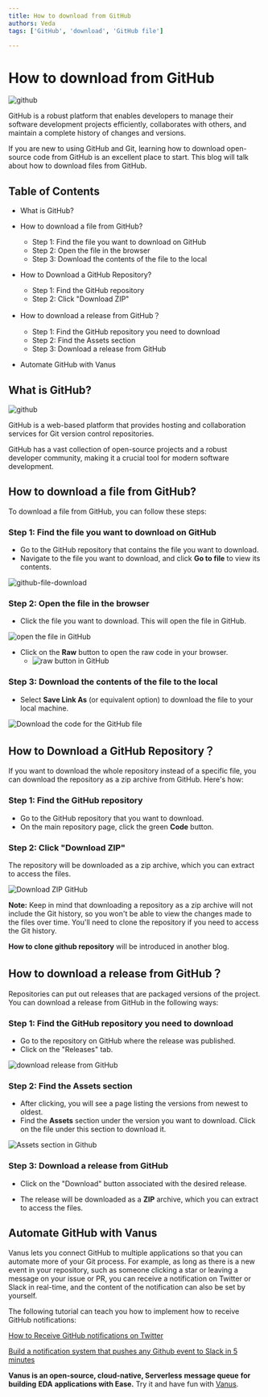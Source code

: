 ```yaml
---
title: How to download from GitHub
authors: Veda
tags: ['GitHub', 'download', 'GitHub file']

---
```


#  How to download from GitHub



![github](img/github.jpeg)

GitHub is a robust platform that enables developers to manage their software development projects efficiently, collaborates with others, and maintain a complete history of changes and versions. 

If you are new to using GitHub and Git, learning how to download open-source code from GitHub is an excellent place to start. This blog will talk about how to download files from GitHub.

<!--truncate-->

## Table of Contents

- What is GitHub?

- How to download a file from GitHub?

  - Step 1: Find the file you want to download on GitHub
  - Step 2: Open the file in the browser
  - Step 3: Download the contents of the file to the local

- How to Download a GitHub Repository?

  - Step 1: Find the GitHub repository
  - Step 2: Click "Download ZIP"

- How to download a release from GitHub？

  - Step 1: Find the GitHub repository you need to download
  - Step 2: Find the Assets section
  - Step 3: Download a release from GitHub

- Automate GitHub with Vanus

  

## What is GitHub?

![github](img/what-is-github.png)

GitHub is a web-based platform that provides hosting and collaboration services for Git version control repositories.

GitHub has a vast collection of open-source projects and a robust developer community, making it a crucial tool for modern software development.



## How to download a file from GitHub?

To download a file from GitHub, you can follow these steps:

### Step 1: Find the file you want to download on GitHub

- Go to the GitHub repository that contains the file you want to download.
- Navigate to the file you want to download, and click **Go to file** to view its contents.

![github-file-download](img/github-file-download.png)

### Step 2: Open the file in the browser

-  Click the file you want to download. This will open the file in GitHub.

![open the file in GitHub](img/open-the-file-in-GitHub.png)

- Click on the **Raw** button to open the raw code in your browser.
  - ![raw button in GitHub](img/raw-button-in-GitHub.png)

### Step 3: Download the contents of the file to the local

- Select **Save Link As** (or equivalent option) to download the file to your local machine.

![Download the code for the GitHub file](img/Download-the-code-for-the-GitHub-file.png)



## How to Download a GitHub Repository？

If you want to download the whole repository instead of a specific file, you can download the repository as a zip archive from GitHub. Here's how:

### Step 1: Find the GitHub repository

- Go to the GitHub repository that you want to download.
- On the main repository page, click the green **Code** button.

### Step 2: Click "Download ZIP"

The repository will be downloaded as a zip archive, which you can extract to access the files.

![Download ZIP GitHub](img/Download-ZIP-GitHub.png)

**Note:** Keep in mind that downloading a repository as a zip archive will not include the Git history, so you won't be able to view the changes made to the files over time.  You'll need to clone the repository if you need to access the Git history.

**How to clone github repository** will be introduced in another blog.



## How to download a release from GitHub？

Repositories can put out releases that are packaged versions of the project. You can download a release from GitHub in the following ways:

### Step 1: Find the GitHub repository you need to download

- Go to the repository on GitHub where the release was published.
- Click on the "Releases" tab.

![download release from GitHub](img/download-release-from-GitHub.png)

### Step 2: Find the Assets section

- After clicking, you will see a page listing the versions from newest to oldest. 
- Find the **Assets** section under the version you want to download. Click on the file under this section to download it.

![Assets section in Github](img/Assets-section-in-Github.png)

### Step 3: Download a release from GitHub

- Click on the "Download" button associated with the desired release.

- The release will be downloaded as a **ZIP** archive, which you can extract to access the files.

  

## **Automate GitHub with Vanus**

Vanus lets you connect GitHub to multiple applications so that you can automate more of your Git process. For example, as long as there is a new event in your repository, such as someone clicking a star or leaving a message on your issue or PR, you can receive a notification on Twitter or Slack in real-time, and the content of the notification can also be set by yourself.

The following tutorial can teach you how to implement how to receive GitHub notifications:

[How to Receive GitHub notifications on Twitter](https://www.vanus.ai/blog/2022/12/26/github-twitter-blog)

[Build a notification system that pushes any Github event to Slack in 5 minutes](https://www.vanus.ai/blog/2023/02/05/github-slack)

**Vanus is an open-source, cloud-native, Serverless** **message queue** **for building** **EDA** **applications with Ease.** Try it and have fun with [Vanus](https://www.vanus.ai/).